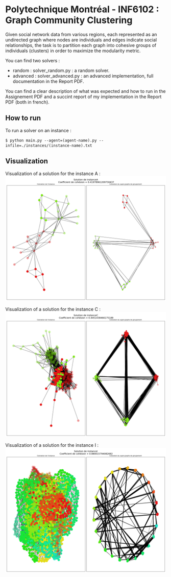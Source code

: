 # Polytechnique Montréal - INF6102 : Graph Community Clustering 

Given social network data from various regions, each represented as an undirected graph where nodes are individuals and edges indicate social relationships, the task is to partition each graph into cohesive groups of individuals (clusters) in order to maximize the modularity metric.

You can find two solvers :
* random : solver_random.py : a random solver.
* advanced : solver_advanced.py : an advanced implementation, full documentation in the Report PDF.

You can find a clear description of what was expected and how to run in the Assignement PDF and a succint report of my implementation in the Report PDF (both in french).

## How to run

To run a solver on an instance :
```console
$ python main.py --agent=(agent-name).py --infile=./instances/(instance-name).txt
```

## Visualization

Visualization of a solution for the instance A :
![Visualization of a solution for the instance A](img/instanceA.png)

Visualization of a solution for the instance C :
![Visualization of a solution for the instance C](img/instanceC.png)

Visualization of a solution for the instance I :
![Visualization of a solution for the instance I](img/instanceI.png)
